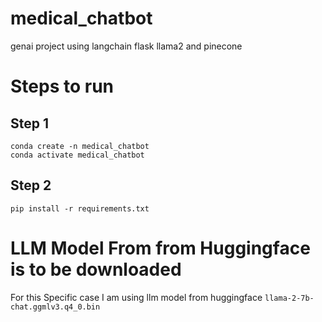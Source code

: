 # medical_chatbot
 genai project using langchain flask llama2 and pinecone

# Steps to run 

## Step 1
```
conda create -n medical_chatbot
conda activate medical_chatbot
```
## Step 2
```pip install -r requirements.txt```

# LLM Model From from Huggingface is to be downloaded
For this Specific case I am using llm model from huggingface
```llama-2-7b-chat.ggmlv3.q4_0.bin```